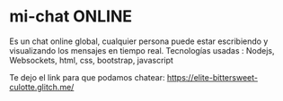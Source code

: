# mi-chat ONLINE
Es un chat online global, cualquier persona puede estar escribiendo y visualizando los mensajes en tiempo real.
Tecnologías usadas : Nodejs, Websockets, html, css, bootstrap, javascript

Te dejo el link para que podamos chatear: 
https://elite-bittersweet-culotte.glitch.me/

